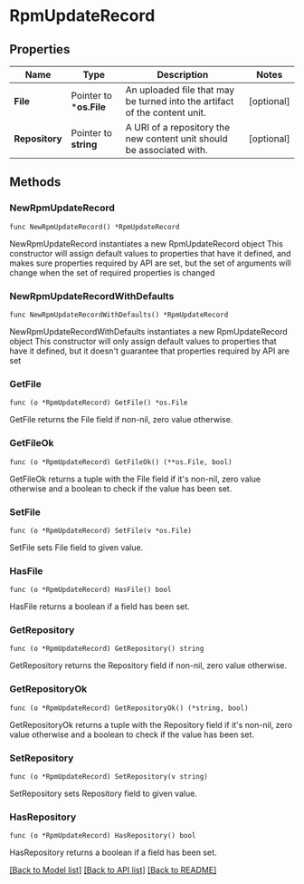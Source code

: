 # RpmUpdateRecord

## Properties

Name | Type | Description | Notes
------------ | ------------- | ------------- | -------------
**File** | Pointer to ***os.File** | An uploaded file that may be turned into the artifact of the content unit. | [optional] 
**Repository** | Pointer to **string** | A URI of a repository the new content unit should be associated with. | [optional] 

## Methods

### NewRpmUpdateRecord

`func NewRpmUpdateRecord() *RpmUpdateRecord`

NewRpmUpdateRecord instantiates a new RpmUpdateRecord object
This constructor will assign default values to properties that have it defined,
and makes sure properties required by API are set, but the set of arguments
will change when the set of required properties is changed

### NewRpmUpdateRecordWithDefaults

`func NewRpmUpdateRecordWithDefaults() *RpmUpdateRecord`

NewRpmUpdateRecordWithDefaults instantiates a new RpmUpdateRecord object
This constructor will only assign default values to properties that have it defined,
but it doesn't guarantee that properties required by API are set

### GetFile

`func (o *RpmUpdateRecord) GetFile() *os.File`

GetFile returns the File field if non-nil, zero value otherwise.

### GetFileOk

`func (o *RpmUpdateRecord) GetFileOk() (**os.File, bool)`

GetFileOk returns a tuple with the File field if it's non-nil, zero value otherwise
and a boolean to check if the value has been set.

### SetFile

`func (o *RpmUpdateRecord) SetFile(v *os.File)`

SetFile sets File field to given value.

### HasFile

`func (o *RpmUpdateRecord) HasFile() bool`

HasFile returns a boolean if a field has been set.

### GetRepository

`func (o *RpmUpdateRecord) GetRepository() string`

GetRepository returns the Repository field if non-nil, zero value otherwise.

### GetRepositoryOk

`func (o *RpmUpdateRecord) GetRepositoryOk() (*string, bool)`

GetRepositoryOk returns a tuple with the Repository field if it's non-nil, zero value otherwise
and a boolean to check if the value has been set.

### SetRepository

`func (o *RpmUpdateRecord) SetRepository(v string)`

SetRepository sets Repository field to given value.

### HasRepository

`func (o *RpmUpdateRecord) HasRepository() bool`

HasRepository returns a boolean if a field has been set.


[[Back to Model list]](../README.md#documentation-for-models) [[Back to API list]](../README.md#documentation-for-api-endpoints) [[Back to README]](../README.md)


